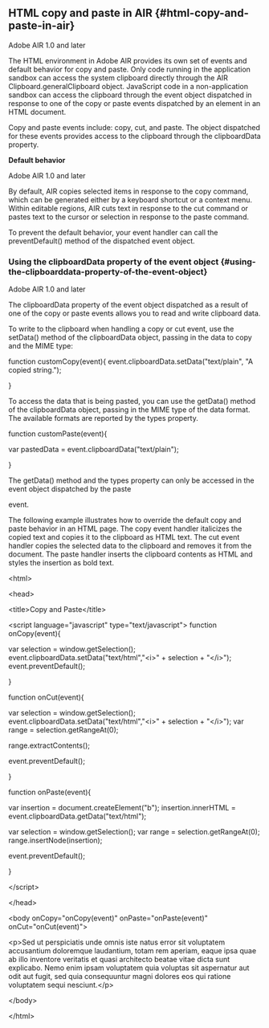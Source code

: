 ## HTML copy and paste in AIR {#html-copy-and-paste-in-air}

Adobe AIR 1.0 and later

The HTML environment in Adobe AIR provides its own set of events and default behavior for copy and paste. Only code running in the application sandbox can access the system clipboard directly through the AIR Clipboard.generalClipboard object. JavaScript code in a non-application sandbox can access the clipboard through the event object dispatched in response to one of the copy or paste events dispatched by an element in an HTML document.

Copy and paste events include: copy, cut, and paste. The object dispatched for these events provides access to the clipboard through the clipboardData property.

**Default behavior**

Adobe AIR 1.0 and later

By default, AIR copies selected items in response to the copy command, which can be generated either by a keyboard shortcut or a context menu. Within editable regions, AIR cuts text in response to the cut command or pastes text to the cursor or selection in response to the paste command.

To prevent the default behavior, your event handler can call the preventDefault() method of the dispatched event object.

### Using the clipboardData property of the event object {#using-the-clipboarddata-property-of-the-event-object}

Adobe AIR 1.0 and later

The clipboardData property of the event object dispatched as a result of one of the copy or paste events allows you to read and write clipboard data.

To write to the clipboard when handling a copy or cut event, use the setData() method of the clipboardData object, passing in the data to copy and the MIME type:

function customCopy(event){ event.clipboardData.setData(&quot;text/plain&quot;, &quot;A copied string.&quot;);

}

To access the data that is being pasted, you can use the getData() method of the clipboardData object, passing in the MIME type of the data format. The available formats are reported by the types property.

function customPaste(event){

var pastedData = event.clipboardData(&quot;text/plain&quot;);

}

The getData() method and the types property can only be accessed in the event object dispatched by the paste

event.

The following example illustrates how to override the default copy and paste behavior in an HTML page. The copy event handler italicizes the copied text and copies it to the clipboard as HTML text. The cut event handler copies the selected data to the clipboard and removes it from the document. The paste handler inserts the clipboard contents as HTML and styles the insertion as bold text.

&lt;html&gt;

&lt;head&gt;

&lt;title&gt;Copy and Paste&lt;/title&gt;

&lt;script language=&quot;javascript&quot; type=&quot;text/javascript&quot;&gt; function onCopy(event){

var selection = window.getSelection(); event.clipboardData.setData(&quot;text/html&quot;,&quot;&lt;i&gt;&quot; + selection + &quot;&lt;/i&gt;&quot;); event.preventDefault();

}

function onCut(event){

var selection = window.getSelection(); event.clipboardData.setData(&quot;text/html&quot;,&quot;&lt;i&gt;&quot; + selection + &quot;&lt;/i&gt;&quot;); var range = selection.getRangeAt(0);

range.extractContents();

event.preventDefault();

}

function onPaste(event){

var insertion = document.createElement(&quot;b&quot;); insertion.innerHTML = event.clipboardData.getData(&quot;text/html&quot;);

var selection = window.getSelection(); var range = selection.getRangeAt(0); range.insertNode(insertion);

event.preventDefault();

}

&lt;/script&gt;

&lt;/head&gt;

&lt;body onCopy=&quot;onCopy(event)&quot; onPaste=&quot;onPaste(event)&quot; onCut=&quot;onCut(event)&quot;&gt;

&lt;p&gt;Sed ut perspiciatis unde omnis iste natus error sit voluptatem accusantium doloremque laudantium, totam rem aperiam, eaque ipsa quae ab illo inventore veritatis et quasi architecto beatae vitae dicta sunt explicabo. Nemo enim ipsam voluptatem quia voluptas sit aspernatur aut odit aut fugit, sed quia consequuntur magni dolores eos qui ratione voluptatem sequi nesciunt.&lt;/p&gt;

&lt;/body&gt;

&lt;/html&gt;